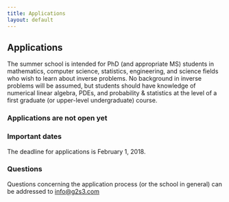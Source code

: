 ```yaml
---
title: Applications
layout: default
---
```


## Applications
The summer school is intended for PhD (and appropriate MS) students in mathematics, computer science, statistics, engineering, and science fields who wish to learn about inverse problems. No background in inverse problems will be assumed, but students should have knowledge of numerical linear algebra, PDEs, and probability & statistics at the level of a first graduate (or upper-level undergraduate) course.

### Applications are not open yet

### Important dates
The deadline for applications is February 1, 2018.

### Questions
Questions concerning the application process (or the school in general) can be addressed to [info@g2s3.com](mailto:info@g2s3.com)
